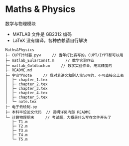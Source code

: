 # Maths & Physics

数学与物理模块

- MATLAB 文件是 GB2312 编码
- LaTeX 没有编译，各种依赖请自行解决

```plain
Maths&Physics
├─ CUPT计时器.pyw     // 当年打比赛写的，CUPT/IYPT都可以用
├─ matlab_EularConst.m     // 数学实验作业
├─ matlab_Goldbach.m     // 数学实验作业，用高精度的
├─ README.md
├─ 宇宙学note     // 我对着讲义和别人笔记写的，不可直接交上去
│  ├─ chapter_1.tex
│  ├─ chapter_2.tex
│  ├─ chapter_3.tex
│  ├─ chapter_4.tex
│  ├─ chapter_5.tex
│  └─ note.tex
├─ 电子云绘制.py
├─ 本科毕设论文代码  // 说明详见内部 README
└─ 计算物理期末     // 考试题，大概是什么写在文件开头了
   ├─ T1.m
   ├─ T2.m
   ├─ T3.m
   ├─ T4.m
   └─ T5.m

```